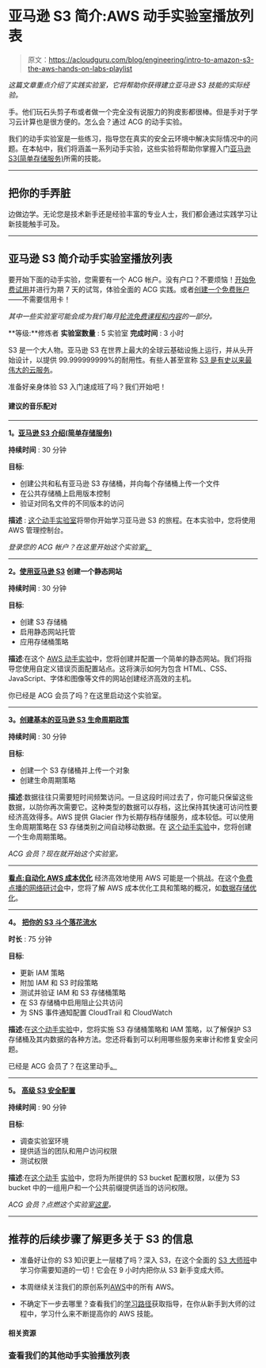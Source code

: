 # 亚马逊 S3 简介:AWS 动手实验室播放列表

> 原文：<https://acloudguru.com/blog/engineering/intro-to-amazon-s3-the-aws-hands-on-labs-playlist>

*这篇文章重点介绍了实践实验室，它将帮助你获得建立亚马逊 S3 技能的实际经验。*

手。他们玩石头剪子布或者做一个完全没有说服力的狗皮影都很棒。但是手对于学习云计算也是很方便的。怎么会？通过 ACG 的动手实验。

我们的动手实验室是一些练习，指导您在真实的安全云环境中解决实际情况中的问题。在本帖中，我们将涵盖一系列动手实验，这些实验将帮助你掌握入门[亚马逊 S3(简单存储服务)](https://acloudguru.com/course/s3-masterclass)所需的技能。

* * *

## 把你的手弄脏

边做边学。无论您是技术新手还是经验丰富的专业人士，我们都会通过实践学习让新技能触手可及。

* * *

## 亚马逊 S3 简介动手实验室播放列表

要开始下面的动手实验，您需要有一个 ACG 帐户。没有户口？不要烦恼！[开始免费试用](https://acloudguru.com/pricing)并进行为期 7 天的试驾，体验全面的 ACG 实践。或者[创建一个免费账户](https://acloudguru.com/pricing)——不需要信用卡！

*其中一些实验室可能会成为我们每月[轮流免费课程和内容](https://acloudguru.com/blog/news/whats-free-at-acg)的一部分。*

**等级:**修炼者
**实验室数量** : 5 实验室
**完成时间** : 3 小时

S3 是一个大人物。亚马逊 S3 在世界上最大的全球云基础设施上运行，并从头开始设计，以提供 99.999999999%的耐用性。有些人甚至宣称 [S3 是有史以来最伟大的云服务](https://acloudguru.com/blog/engineering/brazeal-in-praise-of-s3-the-greatest-cloud-service-of-all-time)。

准备好亲身体验 S3 入门速成班了吗？我们开始吧！

#### 建议的音乐配对

* * *

**1。[亚马逊 S3 介绍(简单存储服务)](https://acloudguru.com/hands-on-labs/introducing-amazon-s3-simple-storage-service)**

**持续时间** : 30 分钟

**目标**:

*   创建公共和私有亚马逊 S3 存储桶，并向每个存储桶上传一个文件
*   在公共存储桶上启用版本控制
*   验证对同名文件的不同版本的访问

**描述** : [这个动手实验室](https://acloudguru.com/hands-on-labs/introducing-amazon-s3-simple-storage-service)将带你开始学习亚马逊 S3 的旅程。在本实验中，您将使用 AWS 管理控制台。

*登录您的 ACG 帐户？在这里开始这个实验室[。](https://learn.acloud.guru/handson/01b6c36f-f1e9-4067-b9d9-5ef24bae56ad)*

* * *

**2。[使用亚马逊 S3](https://acloudguru.com/hands-on-labs/create-a-static-website-using-amazon-s3) 创建一个静态网站**

**持续时间** : 30 分钟

**目标**:

*   创建 S3 存储桶
*   启用静态网站托管
*   应用存储桶策略

**描述**:在这个 [AWS 动手实验](https://acloudguru.com/hands-on-labs/create-a-static-website-using-amazon-s3)中，您将创建并配置一个简单的静态网站。我们将指导您使用自定义错误页面配置站点。这将演示如何为包含 HTML、CSS、JavaScript、字体和图像等文件的网站创建经济高效的主机。

你已经是 ACG 会员了吗？在这里启动这个实验室。

* * *

**3。[创建基本的亚马逊 S3 生命周期政策](https://acloudguru.com/hands-on-labs/creating-a-basic-amazon-s3-lifecycle-policy)**

**持续时间** : 30 分钟

**目标**:

*   创建一个 S3 存储桶并上传一个对象
*   创建生命周期策略

**描述**:数据往往只需要短时间频繁访问。一旦这段时间过去了，你可能只保留这些数据，以防你再次需要它。这种类型的数据可以存档，这比保持其快速可访问性要经济高效得多。AWS 提供 Glacier 作为长期存档存储服务，成本较低。可以使用生命周期策略在 S3 存储类别之间自动移动数据。在 [这个动手实验](https://acloudguru.com/hands-on-labs/creating-a-basic-amazon-s3-lifecycle-policy)中，您将创建一个生命周期策略。

*ACG 会员？现在就开始这个实验室。*

* * *

[**看点:自动化 AWS 成本优化**](https://go.acloudguru.com/AWS-Cost-Optimization-Webinar)
经济高效地使用 AWS 可能是一个挑战。在这个[免费点播的网络研讨会](https://go.acloudguru.com/AWS-Cost-Optimization-Webinar)中，您将了解 AWS 成本优化工具和策略的概况，如[数据存储优化](https://acloudguru.com/course/introduction-to-optimizing-data-storage-in-aws)。

* * *

**4。** **[把你的 S3 斗个落花流水](https://acloudguru.com/hands-on-labs/securing-your-s3-bucket-from-a-to-z)**

**时长** : 75 分钟

**目标**:

*   更新 IAM 策略
*   附加 IAM 和 S3 时段策略
*   测试并验证 IAM 和 S3 存储桶策略
*   在 S3 存储桶中启用阻止公共访问
*   为 SNS 事件通知配置 CloudTrail 和 CloudWatch

**描述**:在[这个动手实验](https://acloudguru.com/hands-on-labs/securing-your-s3-bucket-from-a-to-z)中，您将实施 S3 存储桶策略和 IAM 策略，以了解保护 S3 存储桶及其内数据的各种方法。您还将看到可以利用哪些服务来审计和修复安全问题。

已经是 ACG 会员了？在这里动手[。](https://learn.acloud.guru/handson/4b94c76a-7cab-4f50-accc-3709552dfdd7)

* * *

**5。** [**高级 S3 安全配置**](https://acloudguru.com/hands-on-labs/advanced-s3-security-configuration)

**持续时间** : 90 分钟

**目标**:

*   调查实验室环境
*   提供适当的团队和用户访问权限
*   测试权限

**描述**:在[这个动手](https://acloudguru.com/hands-on-labs/advanced-s3-security-configuration) [](https://acloudguru.com/hands-on-labs/advanced-s3-security-configuration)[实验](https://acloudguru.com/hands-on-labs/advanced-s3-security-configuration)中，您将为所提供的 S3 bucket 配置权限，以便为 S3 bucket 中的一组用户和一个公共前缀提供适当的访问权限。

*ACG 会员？点燃这个实验室[这里](https://learn.acloud.guru/handson/207a0921-a131-41f6-bb50-800e6c74abd0)。*

* * *

## **推荐的后续步骤**了解更多关于 S3 的信息

*   准备好让你的 S3 知识更上一层楼了吗？深入 S3，在这个全面的 [S3 大师班](https://acloud.guru/overview/s3-masterclass)中学习你需要知道的一切！它会在 9 小时内把你从 S3 新手变成大师。

*   本周继续关注我们的原创系列[AWS](https://acloudguru.com/videos/aws-this-week)中的所有 AWS。

*   不确定下一步去哪里？查看我们的[学习路径](https://acloudguru.com/learning-paths)获取指导，在你从新手到大师的过程中，学习什么来不断提高你的 AWS 技能。

#### 相关资源

### 查看我们的其他动手实验播放列表